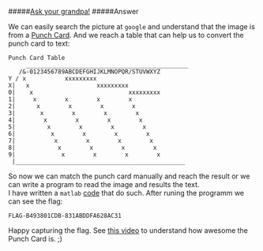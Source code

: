 #####[Ask your grandpa!](http://ringzer0team.com/challenges/172)
#####Answer

We can easily search the picture at `google` and understand that the image is from a [Punch Card](https://en.wikipedia.org/wiki/Punched_card). And we reach a table that can help us to convert the punch card to text:  
```
Punch Card Table
     ______________________________________________  
   /&-0123456789ABCDEFGHIJKLMNOPQR/STUVWXYZ  
Y / x           xxxxxxxxx  
X|   x                   xxxxxxxxx  
0|    x                           xxxxxxxxx  
1|     x        x        x        x  
2|      x        x        x        x  
3|       x        x        x        x  
4|        x        x        x        x  
5|         x        x        x        x  
6|          x        x        x        x  
7|           x        x        x        x  
8|            x        x        x        x  
9|             x        x        x        x  
 |________________________________________________  
```
So now we can match the punch card manually and reach the result or we can write a program to read the image and results the text.  
I have written a `matlab` [code](PunchCardReader.m) that do such. After runing the programm we can see the flag:
```
FLAG-B493801CDB-831ABDDFA628AC31
```

Happy capturing the flag. See [this video](https://www.youtube.com/watch?v=KG2M4ttzBnY) to understand how awesome the Punch Card is. ;)

